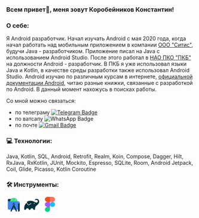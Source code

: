 ### Всем привет👋, меня зовут Коробейников Константин!

### О себе:

Я Android разработчик. Начал изучать Android с мая 2020 года, когда начал работать над мобильным приложением в компании <a href="https://www.sitis.ru">ООО "Ситис"</a>, будучи Java - разработчиком. Приложение писал на Java с использованием Android Studio. После этого работал в <a href="https://pkbonline.ru">НАО ПКО "ПКБ"</a> на должности Android - разработчик. В ПКБ я уже использовал языки Java и Kotlin, в качестве среды разработки также использовал Android Studio. Android изучаю по различным курсам в интернете, <a href="https://developer.android.com">официальной документации Android</a>, читаю разные книжки, связанные с разработкой по Android. В данный момент нахожусь в поисках работы.

Со мной можно связаться:
- по телеграму [![Telegram Badge](https://img.shields.io/badge/-destroy_man-blue?style=flat&logo=Telegram&logoColor=white)](https://t.me/destroy_man)
- по ватсапу ![WhatsApp Badge](https://img.shields.io/badge/-79655078263-green?style=flat&logo=WhatsApp&logoColor=white) 
- по почте [![Gmail Badge](https://img.shields.io/badge/-destroyman3@gmail.com-red?style=flat&logo=Gmail&logoColor=white)](mailto:destroyman3@gmail.com)

### 💻 Технологии:

Java, Kotlin, SQL, Android, Retrofit, Realm, Koin, Compose, Dagger, Hilt, RxJava, RxKotlin, JUnit, Mockito, Espresso, SQLite, Room, Android Jetpack, Coil, Glide, Picasso, Kotlin Coroutine

### 🛠 Инструменты:

<div>
  <img src="https://github.com/devicons/devicon/blob/master/icons/androidstudio/androidstudio-original.svg" title="android studio" alt="android studio" width="40" height="40"/>&nbsp;
  <img src="https://github.com/devicons/devicon/blob/master/icons/gradle/gradle-original.svg" title="gradle" alt="gradle" width="40" height="40"/>&nbsp;
  <img src="https://github.com/devicons/devicon/blob/master/icons/figma/figma-original.svg" title="figma" alt="figma" width="40" height="40"/>&nbsp;
</div>

<!--
**destroy-man/destroy-man** is a ✨ _special_ ✨ repository because its `README.md` (this file) appears on your GitHub profile.

Here are some ideas to get you started:

- 🔭 I’m currently working on ...
- 🌱 I’m currently learning ...
- 👯 I’m looking to collaborate on ...
- 🤔 I’m looking for help with ...
- 💬 Ask me about ...
- 📫 How to reach me: ...
- 😄 Pronouns: ...
- ⚡ Fun fact: ...
-->

